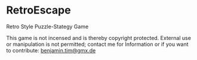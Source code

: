 # RetroEscape
Retro Style Puzzle-Stategy Game





This game is not incensed and is thereby copyright protected. External use or manipulation is not permitted; contact me for Information or if you want to contribute: benjamin.tim@gmx.de
